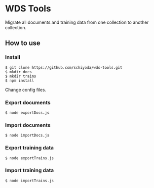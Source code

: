 # WDS Tools
Migrate all documents and training data from one collection to another collection.

## How to use
### Install
    $ git clone https://github.com/schiyoda/wds-tools.git
    $ mkdir docs
    $ mkdir trains
    $ npm install

Change config files.

### Export documents
    $ node exportDocs.js
    
### Import documents
    $ node importDocs.js
    
### Export training data
    $ node exportTrains.js
    
### Import training data
    $ node importTrains.js
